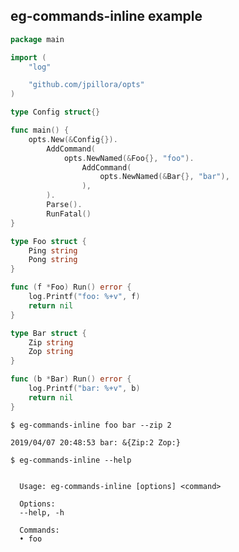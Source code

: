 ## eg-commands-inline example

<!--tmpl,chomp,code=go:cat main.go -->
``` go 
package main

import (
	"log"

	"github.com/jpillora/opts"
)

type Config struct{}

func main() {
	opts.New(&Config{}).
		AddCommand(
			opts.NewNamed(&Foo{}, "foo").
				AddCommand(
					opts.NewNamed(&Bar{}, "bar"),
				),
		).
		Parse().
		RunFatal()
}

type Foo struct {
	Ping string
	Pong string
}

func (f *Foo) Run() error {
	log.Printf("foo: %+v", f)
	return nil
}

type Bar struct {
	Zip string
	Zop string
}

func (b *Bar) Run() error {
	log.Printf("bar: %+v", b)
	return nil
}
```
<!--/tmpl-->

```
$ eg-commands-inline foo bar --zip 2
```

<!--tmpl,chomp,code=plain:go run main.go foo bar --zip 2 -->
``` plain 
2019/04/07 20:48:53 bar: &{Zip:2 Zop:}
```
<!--/tmpl-->

```
$ eg-commands-inline --help
```

<!--tmpl,chomp,code=plain:go build -o eg-commands-inline && ./eg-commands-inline --help && rm eg-commands-inline -->
``` plain 

  Usage: eg-commands-inline [options] <command>

  Options:
  --help, -h

  Commands:
  • foo

```
<!--/tmpl-->
